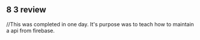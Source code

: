 ## 8 3 review
//This was completed in one day. It's purpose was to teach how to maintain a api from firebase.
